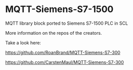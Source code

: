 # MQTT-Siemens-S7-1500
MQTT library block ported to Siemens S7-1500 PLC in SCL

More information on the repos of the creators.

Take a look here: 

https://github.com/RoanBrand/MQTT-Siemens-S7-300

https://github.com/CarstenMaul/MQTT-Siemens-S7-300
